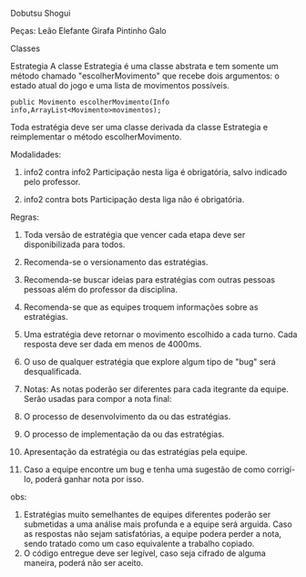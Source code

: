 Dobutsu Shogui

Peças:
Leão
Elefante
Girafa
Pintinho
Galo

Classes

Estrategia
A classe Estrategia é uma classe abstrata e tem somente um método chamado "escolherMovimento" que recebe dois argumentos: o estado atual do jogo e uma lista de movimentos possíveis.

	public Movimento escolherMovimento(Info info,ArrayList<Movimento>movimentos);

Toda estratégia deve ser uma classe derivada da classe Estrategia e reimplementar o método escolherMovimento.

Modalidades:
1) info2 contra info2
Participação nesta liga é obrigatória, salvo indicado pelo professor.

2) info2 contra bots
Participação desta liga não é obrigatória.

Regras:
1) Toda versão de estratégia que vencer cada etapa deve ser disponibilizada para todos.
2) Recomenda-se o versionamento das estratégias.
3) Recomenda-se buscar ideias para estratégias com outras pessoas pessoas além do professor da disciplina.
4) Recomenda-se que as equipes troquem informações sobre as estratégias.

1) Uma estratégia deve retornar o movimento escolhido a cada turno. Cada resposta deve ser dada em menos de 4000ms. 

2) O uso de qualquer estratégia que explore algum tipo de "bug" será desqualificada. 

3) Notas:
As notas poderão ser diferentes para cada itegrante da equipe.
Serão usadas para compor a nota final:
1) O processo de desenvolvimento da ou das estratégias.
2) O processo de implementação da ou das estratégias.
3) Apresentação da estratégia ou das estratégias pela equipe.
4) Caso a equipe encontre um bug e tenha uma sugestão de como corrigí-lo, poderá ganhar nota por isso.

obs:
1) Estratégias muito semelhantes de equipes diferentes poderão ser submetidas a uma análise mais profunda e a equipe será arguida. Caso as respostas não sejam satisfatórias, a equipe podera perder a nota, sendo tratado como um caso equivalente a trabalho copiado.
2) O código entregue deve ser legível, caso seja cifrado de alguma maneira, poderá não ser aceito.
